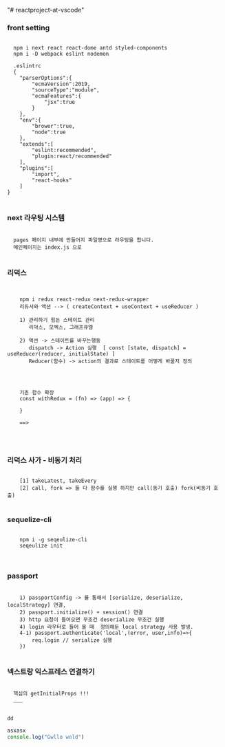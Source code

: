 "# reactproject-at-vscode"
### front setting
<pre>
<code>
  npm i next react react-dome antd styled-components
  npm i -D webpack eslint nodemon

  .eslintrc
  {
    "parserOptions":{
        "ecmaVersion":2019,
        "sourceType":"module",
        "ecmaFeatures":{
            "jsx":true
        }
    },
    "env":{
        "brower":true,
        "node":true
    },
    "extends":[
        "eslint:recommended",
        "plugin:react/recommended"
    ],
    "plugins":[
        "import",
        "react-hooks"
    ]
}
</code>
</pre>

### next 라우팅 시스템
<pre>
<code>
  pages 페이지 내부에 만들어지 파일명으로 라우팅을 합니다.
  메인페이지는 index.js 으로
</code>
</pre>

### 리덕스
<pre>
<code>

    npm i redux react-redux next-redux-wrapper
    리듀서와 액션 --> ( createContext + useContext + useReducer )

    1) 관리하기 힘든 스테이트 관리
       리덕스, 모벡스, 그래프큐엘

    2) 액션 -> 스테이트를 바꾸는행동
       dispatch -> Action 실행  [ const [state, dispatch] = useReducer(reducer, initialState) ]
       Reducer(함수) -> action의 결과로 스테이트를 어떻게 바꿀지 정의


    <Provider store={store}>

    기존 함수 확장
    const withRedux = (fn) => (app) => {
        <app store={fn}/>
    }

    ==> <App store={store}/>


</code>
</pre>

### 리덕스 사가 - 비동기 처리
<pre>
<code>
    [1] takeLatest, takeEvery
    [2] call, fork => 둘 다 함수를 실행 하지만 call(동기 호출) fork(비동기 호출)
</code>
</pre>

### sequelize-cli
<pre>
<code>
    npm i -g seqeulize-cli
    seqeulize init

</code>
</pre>

### passport
<pre>
<code>
    1) passportConfig -> 를 통해서 [serialize, deserialize, localStrategy] 연결,
    2) passport.initialize() + session() 연결
    3) http 요청이 들어오면 무조건 deserialize 무조건 실행
    4) login 라우터로 들어 올 때  정의해둔 local strategy 사용 발생.
    4-1) passport.authenticate('local',(error, user,info)=>{
        req.login // serialize 실행
    })
</code>
</pre>

### 넥스트랑 익스프레스 연결하기
<pre>
<code>
  핵심의 getInitialProps !!!
  ___
</code>
</pre>

`dd`
```javascript
asxasx
console.log("Gwllo wold")
```
